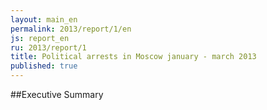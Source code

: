 ```yaml
---
layout: main_en
permalink: 2013/report/1/en
js: report_en
ru: 2013/report/1
title: Political arrests in Moscow january - march 2013
published: true
---
```


<a id="exuctive-summary" class="hashlink"></a>
##Executive Summary